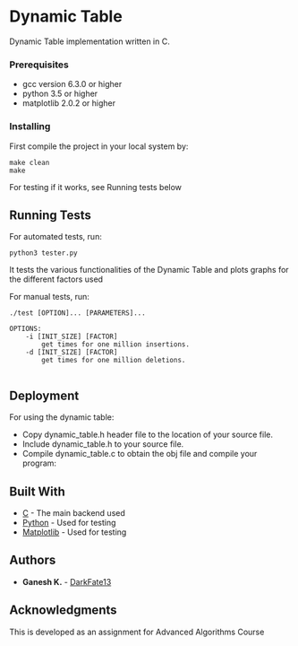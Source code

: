 # Dynamic Table

Dynamic Table implementation written in C.

### Prerequisites

* gcc version 6.3.0 or higher
* python 3.5 or higher
* matplotlib 2.0.2 or higher

### Installing

First compile the project in your local system by:

```
make clean
make
```
For testing if it works, see Running tests below

## Running Tests

For automated tests, run:

``` 
python3 tester.py
```
It tests the various functionalities of the Dynamic Table and plots graphs for the different factors used

For manual tests, run:

``` 
./test [OPTION]... [PARAMETERS]...

OPTIONS:
    -i [INIT_SIZE] [FACTOR]
        get times for one million insertions.
    -d [INIT_SIZE] [FACTOR]
        get times for one million deletions.
        
```

## Deployment

For using the dynamic table:

* Copy dynamic_table.h header file to the location of your source file.
* Include dynamic_table.h to your source file.
* Compile dynamic_table.c to obtain the obj file and compile your program:
 

## Built With

* [C](https://en.wikipedia.org/wiki/C_(programming_language)) - The main backend used
* [Python](https://docs.python.org/3/) - Used for testing
* [Matplotlib](https://matplotlib.org/) - Used for testing

## Authors

* **Ganesh K.** - [DarkFate13](https://github.com/DarkFate13)

## Acknowledgments

This is developed as an assignment for Advanced Algorithms Course 
